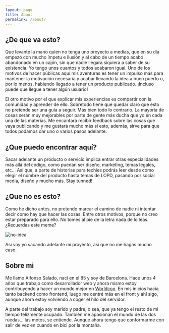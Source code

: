 ```yaml
---
layout: page
title: About
permalink: /about/
---
```


## ¿De que va esto?

Que levante la mano quien no tenga uno proyecto a medias, que en su día empezó con mucho ímpetu e ilusión y al cabo de un tiempo acabó abandonado en un cajón, sin que nadie llegara siquiera a saber de su existencia. Yo tengo unos cuantos y todos acabaron igual. Uno de los motivos de hacer públicas aquí mis aventuras es tener un impulso más para mantener la motivación necesaria y acabar llevando la idea a buen puerto o, por lo menos, habiendo llegado a tener un producto publicado. ¡Incluso puede que llegue a tener algún usuario!

El otro motivo por el que explicar mis experiencias es compartir con la comunidad y aprender de ello. Sobretodo tiene que quedar claro que esto no pretende ser una guía a seguir. Más bien todo lo contrario. La mayoría de cosas serán muy mejorables por parte de gente más ducha que yo en cada una de las materias. Me encantará recibir feedback sobre las cosas que vaya publicando y me gustará mucho más si esto, además, sirve para que todos podamos dar uno o varios pasos adelante.


## ¿Que puedo encontrar aquí?

Sacar adelante un producto o servicio implica entrar otras especialidades más allá del código, como puedan ser diseño, marketing, temas legales, etc... Así que, a parte de historias para techies podrás leer desde como elegir el nombre del producto hasta temas de LOPD, pasando por social media, diseño y mucho más. Stay tunned!


## ¿Que no es esto?

Como he dicho antes, no pretendo marcar el camino de nadie ni intentar decir como hay que hacer las cosas. Entre otros motivos, porque no creo estar preparado para ello. No tomes al pie de la letra nada de lo leas. ¿Recuerdas este meme?

![no-idea](http://s2.quickmeme.com/img/73/7368bba925cab9dd176e32f7ce8c4d1fbf9917c0870d39ecfe8254874e42b907.jpg)

Así voy yo sacando adelante mi proyecto, así que no me hagas mucho caso.


## Sobre mi

Me llamo Alfonso Salado, nací en el 85 y soy de Barcelona. Hace unos 4 años que trabajo como desarrollador web y ahora mismo estoy contribuyendo a hacer un mundo mejor en <a href="https://www.worldcoo.com" target="_blank">Worldcoo</a>. En mis inicios hacia tanto backend como frontend, luego me centré más en el front y ahí sigo, aunque ahora estoy volviendo a coger el hilo del servidor.

A parte del trabajo soy marido y padre, o sea, que ya tengo el resto de mi tiempo felizmente ocupado. También me apasionan el mundo de las dos ruedas... las motos, se entiende. Aunque ahora tengo que conformarme con salir de vez en cuando en bici por la montaña.